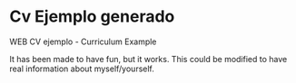 # Cv Ejemplo generado
WEB CV ejemplo - Curriculum Example

It has been made to have fun, but it works. This could be modified to have real information about myself/yourself.

